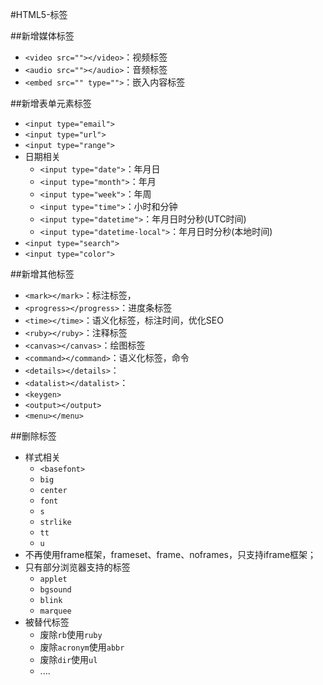 #HTML5-标签


##新增媒体标签
+ `<video src=""></video>`：视频标签
+ `<audio src=""></audio>`：音频标签
+ `<embed src="" type="">`：嵌入内容标签

##新增表单元素标签
+ `<input type="email">`
+ `<input type="url">`
+ `<input type="range">`
+ 日期相关
	* `<input type="date">`：年月日
	* `<input type="month">`：年月
	* `<input type="week">`：年周
	* `<input type="time">`：小时和分钟
	* `<input type="datetime">`：年月日时分秒(UTC时间)
	* `<input type="datetime-local">`：年月日时分秒(本地时间)
+ `<input type="search">`
+ `<input type="color">`


##新增其他标签
+ `<mark></mark>`：标注标签，
+ `<progress></progress>`：进度条标签
+ `<time></time>`：语义化标签，标注时间，优化SEO
+ `<ruby></ruby>`：注释标签
+ `<canvas></canvas>`：绘图标签
+ `<command></command>`：语义化标签，命令
+ `<details></details>`：
+ `<datalist></datalist>`：
+ `<keygen>`
+ `<output></output>`
+ `<menu></menu>`


##删除标签
+ 样式相关
	* `<basefont>`
	* `big`
	* `center`
	* `font`
	* `s`
	* `strlike`
	* `tt`
	* `u`
+ 不再使用frame框架，frameset、frame、noframes，只支持iframe框架；
+ 只有部分浏览器支持的标签
	* `applet`
	* `bgsound`
	* `blink`
	* `marquee`
+ 被替代标签
	* 废除`rb`使用`ruby`
	* 废除`acronym`使用`abbr`
	* 废除`dir`使用`ul`
	* ....


























